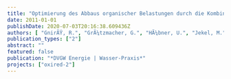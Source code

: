 ```yaml
---
title: "Optimierung des Abbaus organischer Belastungen durch die Kombination von Ozonung und Untergrundpassage"
date: 2011-01-01
publishDate: 2020-07-03T20:16:38.609436Z
authors: [ "GnirÃŸ, R.", "GrÃ¼tzmacher, G.", "HÃ¼bner, U.", "Jekel, M." ]
publication_types: ["2"]
abstract: ""
featured: false
publication: "*DVGW Energie | Wasser-Praxis*"
projects: ["oxired-2"]
---
```


